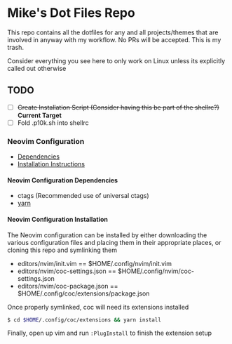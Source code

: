 # Mike's Dot Files Repo

This repo contains all the dotfiles for any and all projects/themes that are involved in anyway with my workflow. No PRs will be accepted. This is my trash.

Consider everything you see here to only work on Linux unless its explicitly called out otherwise

## TODO
- [ ] ~~Create Installation Script (Consider having this be part of the shellrc?)~~ **Current Target**
- [ ] Fold .p10k.sh into shellrc

### Neovim Configuration
- [Dependencies](neovim-configuration-dependencies)
- [Installation Instructions](neovim-configuration-installation)

#### Neovim Configuration Dependencies
- ctags (Recommended use of universal ctags)
- [yarn](https://classic.yarnpkg.com/en/docs/install#debian-stable)

#### Neovim Configuration Installation

The Neovim configuration can be installed by either downloading the various configuration files and placing them in their appropriate places, or cloning this repo and symlinking them
- editors/nvim/init.vim == $HOME/.config/nvim/init.vim
- editors/nvim/coc-settings.json == $HOME/.config/nvim/coc-settings.json
- editors/nvim/coc-package.json == $HOME/.config/coc/extensions/package.json

Once properly symlinked, coc will need its extensions installed
```bash
$ cd $HOME/.config/coc/extensions && yarn install
```

Finally, open up vim and run `:PlugInstall` to finish the extension setup

